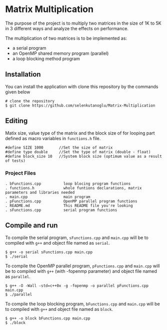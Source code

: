 # Matrix Multiplication 
The purpose of the project is to multiply two matrices in the size of 1K to 5K in 3 different ways and analyze the effects on performance.

The multiplication of two matrices is to be implemented as:
- a serial program
- an OpenMP shared memory program (parallel)
- a loop blocking method program
## Installation 
You can install the application with clone this repository by the commands given below
```
# clone the repository
$ git clone https://github.com/selenkutanoglu/Matrix-Multiplication
```
## Editing 
Matix size, value type of the matrix and the block size of for looping part defined as macro variables in ``` functions.h ``` file.
```
#define SIZE 1000       //Set the size of matrix
#define type double     //Set the type of matrix (double - float)
#define block_size 10   //System block size (optimum value as a result of tests)
```
### Project Files
```
. bFunctions.cpp          loop blocing program functions
. functions.h             whole funtions declarations, matrix parameters and libraries needed
. main.cpp                main program 
. pFunctions.cpp          OpenMP parallel program functions
. README.md               This README file you're looking
. sFunctions.cpp          serial program functions
```
## Compile and run
To compile the serial program, ``` sFunctions.cpp ``` and ``` main.cpp ``` will be to compiled with ```g++``` and object file named as ```serial```.
```
$ g++ -o serial sFunctions.cpp main.cpp
$ ./serial
```
To compile the OpenMP parallel program, ``` pFunctions.cpp ``` and ``` main.cpp ``` will be to compiled with ```g++``` (with -fopenmp parameter) and object file named as ```parallel```.
```
$ g++ -O -Wall -std=c++0x -g -fopenmp -o parallel pFunctions.cpp main.cpp
$ ./parallel
```
To compile the loop blocking program, ``` bFunctions.cpp ``` and ``` main.cpp ``` will be to compiled with ```g++``` and object file named as ```block```.
```
$ g++ -o block bFunctions.cpp main.cpp
$ ./block
```

